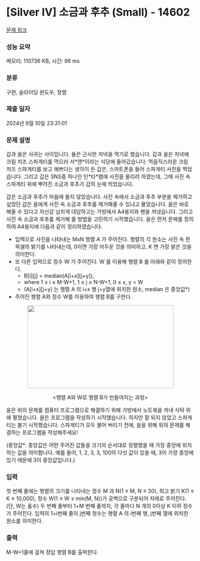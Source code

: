 # [Silver IV] 소금과 후추 (Small) - 14602 

[문제 링크](https://www.acmicpc.net/problem/14602) 

### 성능 요약

메모리: 110736 KB, 시간: 96 ms

### 분류

구현, 슬라이딩 윈도우, 정렬

### 제출 일자

2024년 9월 10일 23:31:01

### 문제 설명

<p>갑과 을은 사귀는 사이입니다. 둘은 근사한 저녁을 먹기로 했습니다. 갑과 을은 저녁에 크림 치즈 스파게티를 먹으러 서*앤*이라는 식당에 들어갔습니다. 먹음직스러운 크림 치즈 스파게티를 보고 예쁘다는 생각이 든 갑은, 스마트폰을 들어 스파게티 사진을 찍었습니다. 그리고 갑은 SNS중 하나인 인*타*램에 사진을 올리려 하였는데, 그때 사진 속 스파게티 위에 뿌려진 소금과 후추가 갑의 눈에 띄었습니다. </p>

<p>갑은 소금과 후추가 마음에 들지 않았습니다. 사진 속에서 소금과 후추 부분을 제거하고 싶었던 갑은 을에게 사진 속 소금과 후추를 제거해줄 수 있냐고 물었습니다. 을은 바로 해줄 수 있다고 자신감 넘치게 대답하고는 가방에서 A4용지와 펜을 꺼냈습니다. 그리고 사진 속 소금과 후추를 제거해 줄 방법을 고민하기 시작했습니다. 을은 먼저 문제를 정의하여 A4용지에 다음과 같이 정리하였습니다.</p>

<ul>
	<li>입력으로 사진을 나타내는 MxN 행렬 A 가 주어진다. 행렬의 각 원소는 사진 속 한 픽셀의 밝기를 나타내는데, 0이면 가장 어두운 것을 의미하고, K 면 가장 밝은 것을 의미한다.</li>
	<li>또 다른 입력으로 정수 W 가 주어진다. W 를 이용해 행렬 B 를 아래와 같이 정의한다.
	<ul>
		<li>B[i][j] = median(A[i+x][j+y]), </li>
		<li>where 1 ≤ i ≤ M-W+1, 1 ≤ j ≤ N-W+1, 0 ≤ x, y < W</li>
		<li>(A[i+x][j+y]  는 행렬 A 의 i+x 행 j+y열에 위치한 원소, median 은 중앙값*)</li>
	</ul>
	</li>
	<li>주어진 행렬 A와 정수 W를 이용하여 행렬 B를 구한다.</li>
</ul>

<p style="text-align:center"><img alt="" src="https://onlinejudgeimages.s3-ap-northeast-1.amazonaws.com/problem/14602/1.png" style="height:222px; width:391px"></p>

<p style="text-align:center"><행렬 A와 W로 행렬 B가 만들어지는 과정></p>

<p>을은 위의 문제를 컴퓨터 프로그램으로 해결하기 위해 가방에서 노트북을 꺼내 식탁 위에 펼쳤습니다. 을은 프로그램을 작성하기 시작했습니다. 하지만 잘 되지 않았고 스파게티는 불기 시작했습니다. 스파게티가 모두 불어 버리기 전에, 을을 위해 위의 문제를 해결하는 프로그램을 작성해주세요!</p>

<p>(중앙값*: 중앙값은 어떤 주어진 값들을 크기의 순서대로 정렬했을 때 가장 중앙에 위치하는 값을 의미합니다. 예를 들어, 1, 2, 3, 3, 100의 다섯 값이 있을 때, 3이 가장 중앙에 있기 때문에 3이 중앙값입니다.)</p>

### 입력 

 <p>첫 번째 줄에는 행렬의 크기를 나타내는 정수 M 과 N(1 ≤ M, N ≤ 30), 최고 밝기 K(1 ≤ K ≤ 10,000), 정수 W(1 ≤ W ≤ min(M, N))가 공백으로 구분되어 차례로 주어진다. (단, W는 홀수) 두 번째 줄부터 1+M 번째 줄까지, 각 줄마다 N 개의 0이상 K 이하 정수가 주어진다. 입력의 1+i번째 줄의 j번째 정수는 행렬 A 의 i번째 행, j번째 열에 위치한 원소를 의미한다.</p>

### 출력 

 <p>M-W+1줄에 걸쳐 정답 행렬 B를 출력한다.</p>

